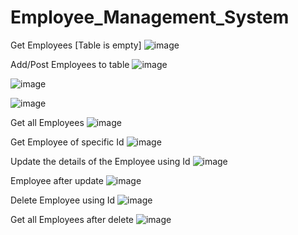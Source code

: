 # Employee_Management_System

Get Employees [Table is empty]
![image](https://github.com/user-attachments/assets/a088b692-aa92-44e9-9ec2-1aaaeddb8a0c)

Add/Post Employees to table
![image](https://github.com/user-attachments/assets/22ffe9da-ec86-4cff-a92d-154eaf8e6f08)

![image](https://github.com/user-attachments/assets/8b7bdf50-2e4f-475a-b55f-9b46d8fef844)

![image](https://github.com/user-attachments/assets/65346838-a012-4df3-a3ad-187e257c8f66)

Get all Employees
![image](https://github.com/user-attachments/assets/3202aa42-8c46-407c-acf7-3afe911c869d)

Get Employee of specific Id
![image](https://github.com/user-attachments/assets/1a72ae6d-21a6-43e9-b48f-a0492eb9ee91)

Update the details of the Employee using Id
![image](https://github.com/user-attachments/assets/7f52c34f-0a61-4d9b-82a6-e2336ef66bfd)

Employee after update
![image](https://github.com/user-attachments/assets/57d71dfd-f05f-4975-82ba-a145962f7731)

Delete Employee using Id
![image](https://github.com/user-attachments/assets/56d80bfb-0970-40cb-8986-d0cdd51372d6)

Get all Employees after delete
![image](https://github.com/user-attachments/assets/06fa7ac4-2c0c-494c-9bc2-3535f9e5115f)









